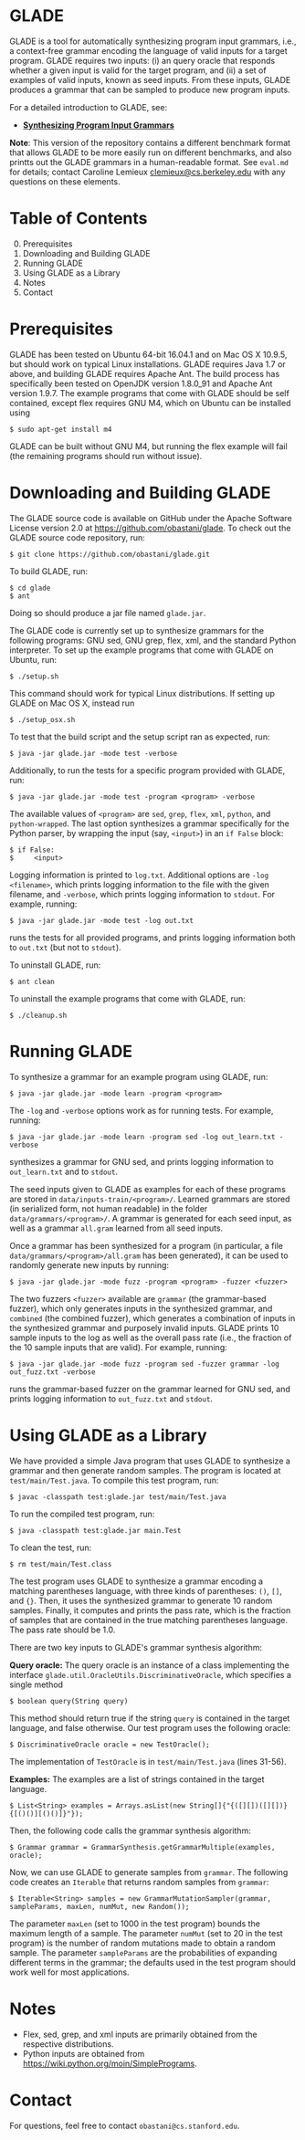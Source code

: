GLADE
=====

GLADE is a tool for automatically synthesizing program input grammars, i.e., a context-free grammar encoding the language of valid inputs for a target program. GLADE requires two inputs: (i) an query oracle that responds whether a given input is valid for the target program, and (ii) a set of examples of valid inputs, known as seed inputs. From these inputs, GLADE produces a grammar that can be sampled to produce new program inputs.

For a detailed introduction to GLADE, see:

- [**Synthesizing Program Input Grammars**](http://arxiv.org/abs/1608.01723)

**Note**: This version of the repository contains a different benchmark format that allows GLADE to be more easily run on different benchmarks, and also printts out the GLADE grammars in a human-readable format. See `eval.md` for details; contact Caroline Lemieux <clemieux@cs.berkeley.edu> with any questions on these elements.

Table of Contents
=====
0. Prerequisites
1. Downloading and Building GLADE
2. Running GLADE
3. Using GLADE as a Library
5. Notes
6. Contact

Prerequisites
=====

GLADE has been tested on Ubuntu 64-bit 16.04.1 and on Mac OS X 10.9.5, but should work on typical Linux installations. GLADE requires Java 1.7 or above, and building GLADE requires Apache Ant. The build process has specifically been tested on OpenJDK version 1.8.0_91 and Apache Ant version 1.9.7. The example programs that come with GLADE should be self contained, except flex requires GNU M4, which on Ubuntu can be installed using

    $ sudo apt-get install m4

GLADE can be built without GNU M4, but running the flex example will fail (the remaining programs should run without issue).

Downloading and Building GLADE
=====

The GLADE source code is available on GitHub under the Apache Software License version 2.0 at https://github.com/obastani/glade. To check out the GLADE source code repository, run:

    $ git clone https://github.com/obastani/glade.git

To build GLADE, run:

    $ cd glade
    $ ant

Doing so should produce a jar file named `glade.jar`.

The GLADE code is currently set up to synthesize grammars for the following programs: GNU sed, GNU grep, flex, xml, and the standard Python interpreter. To set up the example programs that come with GLADE on Ubuntu, run:

    $ ./setup.sh

This command should work for typical Linux distributions. If setting up GLADE on Mac OS X, instead run

    $ ./setup_osx.sh

To test that the build script and the setup script ran as expected, run:

    $ java -jar glade.jar -mode test -verbose

Additionally, to run the tests for a specific program provided with GLADE, run:

    $ java -jar glade.jar -mode test -program <program> -verbose

The available values of `<program>` are `sed`, `grep`, `flex`, `xml`, `python`, and `python-wrapped`. The last option synthesizes a grammar specifically for the Python parser, by wrapping the input (say, `<input>`) in an `if False` block:

    $ if False:
    $     <input>

Logging information is printed to `log.txt`. Additional options are `-log <filename>`, which prints logging information to the file with the given filename, and `-verbose`, which prints logging information to `stdout`. For example, running:

    $ java -jar glade.jar -mode test -log out.txt

runs the tests for all provided programs, and prints logging information both to `out.txt` (but not to `stdout`).

To uninstall GLADE, run:

    $ ant clean
    
To uninstall the example programs that come with GLADE, run:

    $ ./cleanup.sh

Running GLADE
=====

To synthesize a grammar for an example program using GLADE, run:

    $ java -jar glade.jar -mode learn -program <program>

The `-log` and `-verbose` options work as for running tests. For example, running:

    $ java -jar glade.jar -mode learn -program sed -log out_learn.txt -verbose

synthesizes a grammar for GNU sed, and prints logging information to `out_learn.txt` and to `stdout`.

The seed inputs given to GLADE as examples for each of these programs are stored in `data/inputs-train/<program>/`. Learned grammars are stored (in serialized form, not human readable) in the folder `data/grammars/<program>/`. A grammar is generated for each seed input, as well as a grammar `all.gram` learned from all seed inputs.

Once a grammar has been synthesized for a program (in particular, a file `data/grammars/<program>/all.gram` has been generated), it can be used to randomly generate new inputs by running:

    $ java -jar glade.jar -mode fuzz -program <program> -fuzzer <fuzzer>

The two fuzzers `<fuzzer>` available are `grammar` (the grammar-based fuzzer), which only generates inputs in the synthesized grammar, and `combined` (the combined fuzzer), which generates a combination of inputs in the synthesized grammar and purposely invalid inputs. GLADE prints 10 sample inputs to the log as well as the overall pass rate (i.e., the fraction of the 10 sample inputs that are valid). For example, running:

    $ java -jar glade.jar -mode fuzz -program sed -fuzzer grammar -log out_fuzz.txt -verbose

runs the grammar-based fuzzer on the grammar learned for GNU sed, and prints logging information to `out_fuzz.txt` and `stdout`.

Using GLADE as a Library
=====

We have provided a simple Java program that uses GLADE to synthesize a grammar and then generate random samples. The program is located at `test/main/Test.java`. To compile this test program, run:

    $ javac -classpath test:glade.jar test/main/Test.java

To run the compiled test program, run:

    $ java -classpath test:glade.jar main.Test

To clean the test, run:

    $ rm test/main/Test.class

The test program uses GLADE to synthesize a grammar encoding a matching parentheses language, with three kinds of parentheses: `()`, `[]`, and `{}`. Then, it uses the synthesized grammar to generate 10 random samples. Finally, it computes and prints the pass rate, which is the fraction of samples that are contained in the true matching parentheses language. The pass rate should be 1.0.

There are two key inputs to GLADE's grammar synthesis algorithm:

**Query oracle:** The query oracle is an instance of a class implementing the interface `glade.util.OracleUtils.DiscriminativeOracle`, which specifies a single method

    $ boolean query(String query)

This method should return true if the string `query` is contained in the target language, and false otherwise. Our test program uses the following oracle:

    $ DiscriminativeOracle oracle = new TestOracle();

The implementation of `TestOracle` is in `test/main/Test.java` (lines 31-56).

**Examples:** The examples are a list of strings contained in the target language. 

    $ List<String> examples = Arrays.asList(new String[]{"{([][])([][])}{[()()][()()]}"});

Then, the following code calls the grammar synthesis algorithm:

    $ Grammar grammar = GrammarSynthesis.getGrammarMultiple(examples, oracle);

Now, we can use GLADE to generate samples from `grammar`. The following code creates an `Iterable` that returns random samples from `grammar`:

    $ Iterable<String> samples = new GrammarMutationSampler(grammar, sampleParams, maxLen, numMut, new Random());

The parameter `maxLen` (set to 1000 in the test program) bounds the maximum length of a sample. The parameter `numMut` (set to 20 in the test program) is the number of random mutations made to obtain a random sample. The parameter `sampleParams` are the probabilities of expanding different terms in the grammar; the defaults used in the test program should work well for most applications.

Notes
=====

- Flex, sed, grep, and xml inputs are primarily obtained from the respective distributions.
- Python inputs are obtained from https://wiki.python.org/moin/SimplePrograms.

Contact
=====

For questions, feel free to contact `obastani@cs.stanford.edu`.
